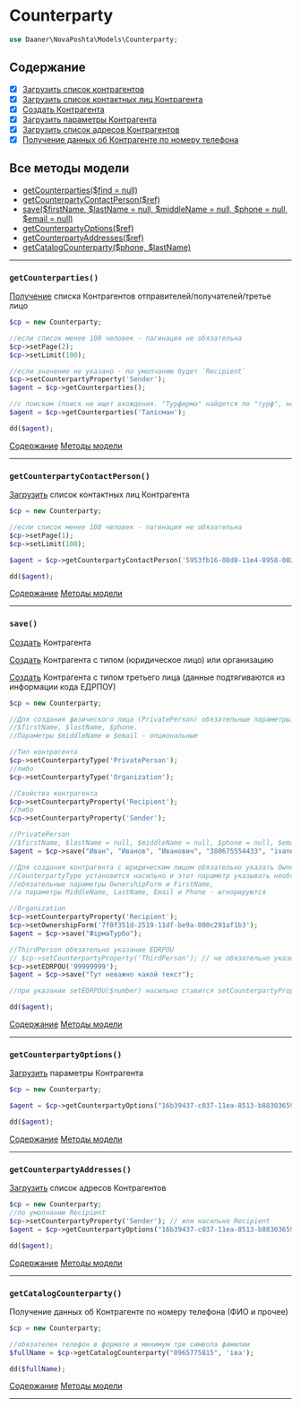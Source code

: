 # Counterparty

```php
use Daaner\NovaPoshta\Models\Counterparty;
```

## Содержание
- [x] [Загрузить список контрагентов](Counterparty.md#getCounterparties)
- [x] [Загрузить список контактных лиц Контрагента](Counterparty.md#getCounterpartyContactPerson)
- [x] [Создать Контрагента](Counterparty.md#save)
- [x] [Загрузить параметры Контрагента](Counterparty.md#getCounterpartyOptions)
- [x] [Загрузить список адресов Контрагентов](Counterparty.md#getCounterpartyAddresses)
- [x] [Получение данных об Контрагенте по номеру телефона](Counterparty.md#getCatalogCounterparty)

## Все методы модели
- [getCounterparties($find = null)](#getCounterparties)
- [getCounterpartyContactPerson($ref)](#getCounterpartyContactPerson)
- [save($firstName, $lastName = null, $middleName = null, $phone = null, $email = null)](#save)
- [getCounterpartyOptions($ref)](#getCounterpartyOptions)
- [getCounterpartyAddresses($ref)](#getCounterpartyAddresses)
- [getCatalogCounterparty($phone, $lastName)](#getCatalogCounterparty)

---

### `getCounterparties()`
[Получение](https://developers.novaposhta.ua/view/model/a28f4b04-8512-11ec-8ced-005056b2dbe1/method/a37a06df-8512-11ec-8ced-005056b2dbe1) списка Контрагентов отправителей/получателей/третье лицо

```php
$cp = new Counterparty;

//если список менее 100 человек - пагинация не обязательна
$cp->setPage(2);
$cp->setLimit(100);

//если значение не указано - по умолчанию будет `Recipient`
$cp->setCounterpartyProperty('Sender');
$agent = $cp->getCounterparties();

//с поиском (поиск не ищет вхождения. "Турфирма" найдется по "турф", но не найдется по "фирма")
$agent = $cp->getCounterparties('Талісман');

dd($agent);
```
[Содержание](#Содержание) [Методы модели](#Все-методы-модели)
***


### `getCounterpartyContactPerson()`
[Загрузить](https://developers.novaposhta.ua/view/model/a28f4b04-8512-11ec-8ced-005056b2dbe1/method/a3575a67-8512-11ec-8ced-005056b2dbe1) список контактных лиц Контрагента

```php
$cp = new Counterparty;

//если список менее 100 человек - пагинация не обязательна
$cp->setPage(1);
$cp->setLimit(100);

$agent = $cp->getCounterpartyContactPerson('5953fb16-08d8-11e4-8958-0025909b4e33');

dd($agent);
```
[Содержание](#Содержание) [Методы модели](#Все-методы-модели)
***


### `save()`
[Создать](https://developers.novaposhta.ua/view/model/a28f4b04-8512-11ec-8ced-005056b2dbe1/method/0ae5dd75-8a5f-11ec-8ced-005056b2dbe1) Контрагента

[Создать](https://developers.novaposhta.ua/view/model/a28f4b04-8512-11ec-8ced-005056b2dbe1/method/bc3c44c7-8a8a-11ec-8ced-005056b2dbe1) Контрагента с типом (юридическое лицо) или организацию

[Создать](https://developers.novaposhta.ua/view/model/a28f4b04-8512-11ec-8ced-005056b2dbe1/method/b0fdf818-8a8e-11ec-8ced-005056b2dbe1) Контрагента с типом третьего лица (данные подтягиваются из информации кода ЕДРПОУ)

```php
$cp = new Counterparty;

//Для создания физического лица (PrivatePerson) обязательные параметры:
//$firstName, $lastName, $phone.
//Параметры $middleName и $email - опциональные

//Тип контрагента
$cp->setCounterpartyType('PrivatePerson');
//либо
$cp->setCounterpartyType('Organization');

//Свойства контрагента
$cp->setCounterpartyProperty('Recipient');
//либо
$cp->setCounterpartyProperty('Sender');

//PrivatePerson
//$firstName, $lastName = null, $middleName = null, $phone = null, $email = null
$agent = $cp->save("Иван", "Иванов", "Иванович", "380675554433", "ivanov@gmail.com");

//Для создания контрагента с юридическим лицом обязательно указать OwnershipForm
//CounterpartyType установится насильно и этот параметр указывать необязательно
//обязательные параметры OwnershipForm и FirstName,
//а параметры MiddleName, LastName, Email и Phone - игнорируются

//Organization
$cp->setCounterpartyProperty('Recipient');
$cp->setOwnershipForm('7f0f351d-2519-11df-be9a-000c291af1b3');
$agent = $cp->save("ФірмаТурбо");

//ThirdPerson обязательно указание EDRPOU
// $cp->setCounterpartyProperty('ThirdPerson'); // не обязательно указывать
$cp->setEDRPOU('99999999');
$agent = $cp->save("Тут неважно какой текст");

//при указании setEDRPOU($number) насильно ставится setCounterpartyProperty('ThirdPerson')

dd($agent);
```
[Содержание](#Содержание) [Методы модели](#Все-методы-модели)
***


### `getCounterpartyOptions()`
[Загрузить](https://developers.novaposhta.ua/view/model/a28f4b04-8512-11ec-8ced-005056b2dbe1/method/a332efbf-8512-11ec-8ced-005056b2dbe1) параметры Контрагента

```php
$cp = new Counterparty;

$agent = $cp->getCounterpartyOptions("16b39437-c037-11ea-8513-b88303659df5");

dd($agent);
```
[Содержание](#Содержание) [Методы модели](#Все-методы-модели)
***


### `getCounterpartyAddresses()`
[Загрузить](https://developers.novaposhta.ua/view/model/a28f4b04-8512-11ec-8ced-005056b2dbe1/method/a30dbb7c-8512-11ec-8ced-005056b2dbe1) список адресов Контрагентов

```php
$cp = new Counterparty;
//по умолчанию Recipient
$cp->setCounterpartyProperty('Sender'); // или насильно Recipient
$agent = $cp->getCounterpartyOptions("16b39437-c037-11ea-8513-b88303659df5");

dd($agent);
```
[Содержание](#Содержание) [Методы модели](#Все-методы-модели)
***


### `getCatalogCounterparty()`
Получение данных об Контрагенте по номеру телефона (ФИО и прочее)

```php
$cp = new Counterparty;

//обязателен телефон в формате и минимум три символа фамилии
$fullName = $cp->getCatalogCounterparty("0965775815", 'іва');

dd($fullName);
```
[Содержание](#Содержание) [Методы модели](#Все-методы-модели)
***
